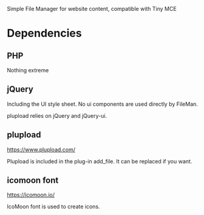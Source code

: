 Simple File Manager for website content, compatible with Tiny MCE

Dependencies
===

PHP 
---
Nothing extreme

jQuery 
---
Including the UI style sheet. No ui components are used directly by FileMan. 

plupload relies on jQuery and jQuery-ui.

plupload 
--
https://www.plupload.com/

Plupload is included in the plug-in add_file. It can be replaced if you want.

icomoon font
--
https://icomoon.io/

IcoMoon font is used to create icons.
